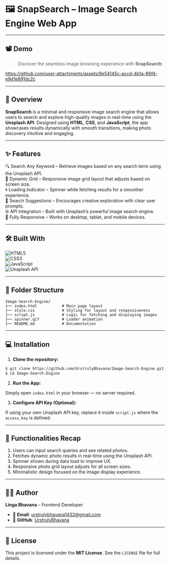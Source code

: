 # 🖼️ SnapSearch – Image Search Engine Web App

---

## 📽️ Demo

> Discover the seamless image browsing experience with **SnapSearch**:

https://github.com/user-attachments/assets/8e54145c-accd-4b1a-86f4-e9d1e891dc2c

---

## 🧾 Overview

**SnapSearch** is a minimal and responsive image search engine that allows users to search and explore high-quality images in real-time using the **Unsplash API**. Designed using **HTML**, **CSS**, and **JavaScript**, the app showcases results dynamically with smooth transitions, making photo discovery intuitive and engaging.

---

## ✨ Features

🔍 Search Any Keyword – Retrieve images based on any search term using the Unsplash API.  
📸 Dynamic Grid – Responsive image grid layout that adjusts based on screen size.  
🌀 Loading Indicator – Spinner while fetching results for a smoother experience.  
🎯 Search Suggestions – Encourages creative exploration with clear user prompts.  
🌐 API Integration – Built with Unsplash’s powerful image search engine.  
📱 Fully Responsive – Works on desktop, tablet, and mobile devices.

---

## 🛠️ Built With

![HTML5](https://img.shields.io/badge/-HTML5-E34F26?logo=html5&logoColor=white&style=flat-square)  
![CSS3](https://img.shields.io/badge/-CSS3-1572B6?logo=css3&logoColor=white&style=flat-square)  
![JavaScript](https://img.shields.io/badge/-JavaScript-F7DF1E?logo=javascript&logoColor=black&style=flat-square)  
![Unsplash API](https://img.shields.io/badge/-Unsplash_API-000000?logo=unsplash&logoColor=white&style=flat-square)

---

## 📁 Folder Structure

```plaintext
Image-Search-Engine/
├── index.html           # Main page layout
├── style.css            # Styling for layout and responsiveness
├── script.js            # Logic for fetching and displaying images
├── spinner.gif          # Loader animation
├── README.md            # Documentation
```

---

## 💻 Installation

1. **Clone the repository:**

```bash
$ git clone https://github.com/UrstrulyBhavana/Image-Search-Engine.git
$ cd Image-Search-Engine
```

2. **Run the App:**

Simply open `index.html` in your browser — no server required.

3. **Configure API Key (Optional):**

If using your own Unsplash API key, replace it inside `script.js` where the `access_key` is defined.

---

## 🧩 Functionalities Recap

1. Users can input search queries and see related photos.
2. Fetches dynamic photo results in real-time using the Unsplash API.
3. Spinner shown during data load to improve UX.
4. Responsive photo grid layout adjusts for all screen sizes.
5. Minimalistic design focused on the image display experience.

---

## 🙋‍♀️ Author

**Linga Bhavana** – Frontend Developer

- 📧 **Email**: [urstrulybhavana1432@gmail.com](mailto:urstrulybhavana1432@gmail.com)  
- 🐙 **GitHub**: [UrstrulyBhavana](https://github.com/UrstrulyBhavana)

---

## 📜 License

This project is licensed under the **MIT License**. See the `LICENSE` file for full details.
